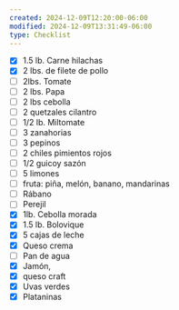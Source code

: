 ```yaml
---
created: 2024-12-09T12:20:00-06:00
modified: 2024-12-09T13:31:49-06:00
type: Checklist
---
```


- [x] 1.5 lb. Carne hilachas
- [x] 2 lbs. de filete de pollo 
- [ ] 2lbs. Tomate
- [ ] 2 lbs. Papa
- [ ] 2 lbs cebolla 
- [ ] 2 quetzales cilantro
- [ ]  1/2 lb. Miltomate
- [ ] 3 zanahorias
- [ ] 3 pepinos 
- [ ] 2 chiles pimientos rojos
- [ ] 1/2 guicoy sazón 
- [ ] 5 limones 
- [ ] fruta: piña, melón, banano, mandarinas
- [ ] Rábano
- [ ] Perejil
- [x] 1lb. Cebolla morada
- [x] 1.5 lb. Bolovique
- [x] 5 cajas de leche
- [x] Queso crema 
- [ ] Pan de agua 
- [x] Jamón, 
- [x] queso craft
- [x] Uvas verdes 
- [x] Plataninas
